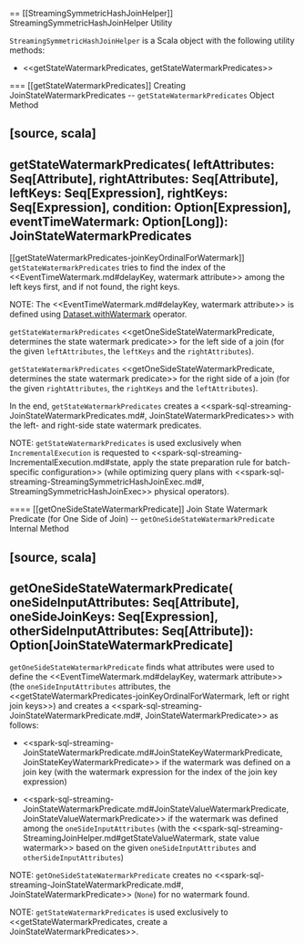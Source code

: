 == [[StreamingSymmetricHashJoinHelper]] StreamingSymmetricHashJoinHelper Utility

`StreamingSymmetricHashJoinHelper` is a Scala object with the following utility methods:

* <<getStateWatermarkPredicates, getStateWatermarkPredicates>>

=== [[getStateWatermarkPredicates]] Creating JoinStateWatermarkPredicates -- `getStateWatermarkPredicates` Object Method

[source, scala]
----
getStateWatermarkPredicates(
  leftAttributes: Seq[Attribute],
  rightAttributes: Seq[Attribute],
  leftKeys: Seq[Expression],
  rightKeys: Seq[Expression],
  condition: Option[Expression],
  eventTimeWatermark: Option[Long]): JoinStateWatermarkPredicates
----

[[getStateWatermarkPredicates-joinKeyOrdinalForWatermark]]
`getStateWatermarkPredicates` tries to find the index of the <<EventTimeWatermark.md#delayKey, watermark attribute>> among the left keys first, and if not found, the right keys.

NOTE: The <<EventTimeWatermark.md#delayKey, watermark attribute>> is defined using [Dataset.withWatermark](operators/withWatermark.md) operator.

`getStateWatermarkPredicates` <<getOneSideStateWatermarkPredicate, determines the state watermark predicate>> for the left side of a join (for the given `leftAttributes`, the `leftKeys` and the `rightAttributes`).

`getStateWatermarkPredicates` <<getOneSideStateWatermarkPredicate, determines the state watermark predicate>> for the right side of a join (for the given `rightAttributes`, the `rightKeys` and the `leftAttributes`).

In the end, `getStateWatermarkPredicates` creates a <<spark-sql-streaming-JoinStateWatermarkPredicates.md#, JoinStateWatermarkPredicates>> with the left- and right-side state watermark predicates.

NOTE: `getStateWatermarkPredicates` is used exclusively when `IncrementalExecution` is requested to <<spark-sql-streaming-IncrementalExecution.md#state, apply the state preparation rule for batch-specific configuration>> (while optimizing query plans with <<spark-sql-streaming-StreamingSymmetricHashJoinExec.md#, StreamingSymmetricHashJoinExec>> physical operators).

==== [[getOneSideStateWatermarkPredicate]] Join State Watermark Predicate (for One Side of Join) -- `getOneSideStateWatermarkPredicate` Internal Method

[source, scala]
----
getOneSideStateWatermarkPredicate(
  oneSideInputAttributes: Seq[Attribute],
  oneSideJoinKeys: Seq[Expression],
  otherSideInputAttributes: Seq[Attribute]): Option[JoinStateWatermarkPredicate]
----

`getOneSideStateWatermarkPredicate` finds what attributes were used to define the <<EventTimeWatermark.md#delayKey, watermark attribute>> (the `oneSideInputAttributes` attributes, the <<getStateWatermarkPredicates-joinKeyOrdinalForWatermark, left or right join keys>>) and creates a <<spark-sql-streaming-JoinStateWatermarkPredicate.md#, JoinStateWatermarkPredicate>> as follows:

* <<spark-sql-streaming-JoinStateWatermarkPredicate.md#JoinStateKeyWatermarkPredicate, JoinStateKeyWatermarkPredicate>> if the watermark was defined on a join key (with the watermark expression for the index of the join key expression)

* <<spark-sql-streaming-JoinStateWatermarkPredicate.md#JoinStateValueWatermarkPredicate, JoinStateValueWatermarkPredicate>> if the watermark was defined among the `oneSideInputAttributes` (with the <<spark-sql-streaming-StreamingJoinHelper.md#getStateValueWatermark, state value watermark>> based on the given `oneSideInputAttributes` and `otherSideInputAttributes`)

NOTE: `getOneSideStateWatermarkPredicate` creates no <<spark-sql-streaming-JoinStateWatermarkPredicate.md#, JoinStateWatermarkPredicate>> (`None`) for no watermark found.

NOTE: `getStateWatermarkPredicates` is used exclusively to <<getStateWatermarkPredicates, create a JoinStateWatermarkPredicates>>.
